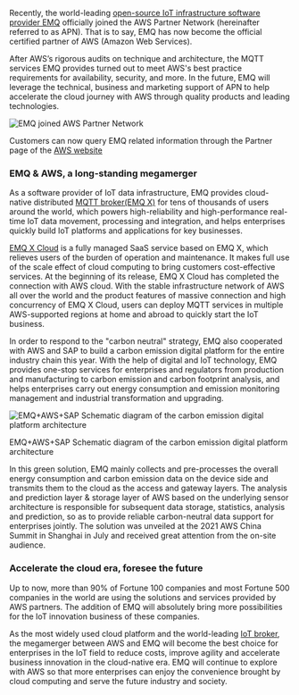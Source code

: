 Recently, the world-leading [open-source IoT infrastructure software provider EMQ](https://www.emqx.com/en) officially joined the AWS Partner Network (hereinafter referred to as APN). That is to say, EMQ has now become the official certified partner of AWS (Amazon Web Services).

After AWS’s rigorous audits on technique and architecture, the MQTT services EMQ provides turned out to meet AWS's best practice requirements for availability, security, and more. In the future, EMQ will leverage the technical, business and marketing support of APN to help accelerate the cloud journey with AWS through quality products and leading technologies.

![EMQ joined AWS Partner Network](https://static.emqx.net/images/9a773302779192996020435c38b451ba.jpeg)

Customers can now query EMQ related information through the Partner page of the [AWS website](https://partners.amazonaws.com/partners/0010h00001jE6qHAAS/EMQ)

### EMQ & AWS, a long-standing megamerger

As a software provider of IoT data infrastructure, EMQ provides cloud-native distributed [MQTT broker(EMQ X)](https://www.emqx.com/en/products/emqx) for tens of thousands of users around the world, which powers high-reliability and high-performance real-time IoT data movement, processing and integration, and helps enterprises quickly build IoT platforms and applications for key businesses. 

[EMQ X Cloud](https://www.emqx.com/en/cloud) is a fully managed SaaS service based on EMQ X, which relieves users of the burden of operation and maintenance. It makes full use of the scale effect of cloud computing to bring customers cost-effective services. At the beginning of its release, EMQ X Cloud has completed the connection with AWS cloud. With the stable infrastructure network of AWS all over the world and the product features of massive connection and high concurrency of EMQ X Cloud, users can deploy MQTT services in multiple AWS-supported regions at home and abroad to quickly start the IoT business.

In order to respond to the "carbon neutral" strategy, EMQ also cooperated with AWS and SAP to build a carbon emission digital platform for the entire industry chain this year. With the help of digital and IoT technology, EMQ provides one-stop services for enterprises and regulators from production and manufacturing to carbon emission and carbon footprint analysis, and helps enterprises carry out energy consumption and emission monitoring management and industrial transformation and upgrading.

![EMQ+AWS+SAP Schematic diagram of the carbon emission digital platform architecture](https://static.emqx.net/images/18c49a1e974e1a9401c3e5c8edef48e3.png)

EMQ+AWS+SAP Schematic diagram of the carbon emission digital platform architecture

In this green solution, EMQ mainly collects and pre-processes the overall energy consumption and carbon emission data on the device side and transmits them to the cloud as the access and gateway layers. The analysis and prediction layer & storage layer of AWS based on the underlying sensor architecture is responsible for subsequent data storage, statistics, analysis and prediction, so as to provide reliable carbon-neutral data support for enterprises jointly. The solution was unveiled at the 2021 AWS China Summit in Shanghai in July and received great attention from the on-site audience.

### Accelerate the cloud era, foresee the future

Up to now, more than 90% of Fortune 100 companies and most Fortune 500 companies in the world are using the solutions and services provided by AWS partners. The addition of EMQ will absolutely bring more possibilities for the IoT innovation business of these companies.

As the most widely used cloud platform and the world-leading [IoT broker](https://www.emqx.io), the megamerger between AWS and EMQ will become the best choice for enterprises in the IoT field to reduce costs, improve agility and accelerate business innovation in the cloud-native era. EMQ will continue to explore with AWS so that more enterprises can enjoy the convenience brought by cloud computing and serve the future industry and society.
